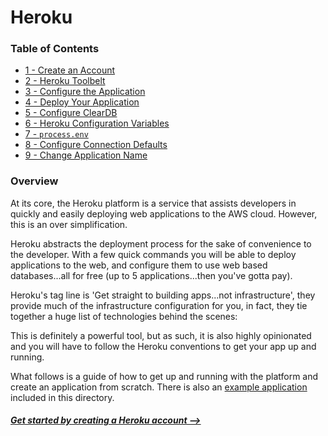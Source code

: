 # Heroku
### Table of Contents
* [1 - Create an Account](1_create_account.md)
* [2 - Heroku Toolbelt](2_toolbelt.md)
* [3 - Configure the Application](3_configure_app.md)
* [4 - Deploy Your Application](4_deploy_app.md)
* [5 - Configure ClearDB](5_cleardb_config.md)
* [6 - Heroku Configuration Variables](6_config_vars.md)
* [7 - `process.env`](7_process_env.md)
* [8 - Configure Connection Defaults](8_default_connection.md)
* [9 - Change Application Name](9_change_name.md)

### Overview
At its core, the Heroku platform is a service that assists developers in quickly and easily deploying web applications to the AWS cloud. However, this is an over simplification.  
  
Heroku abstracts the deployment process for the sake of convenience to the developer. With a few quick commands you will be able to deploy applications to the web, and configure them to use web based databases...all for free (up to 5 applications...then you've gotta pay).  
  
Heroku's tag line is 'Get straight to building apps...not infrastructure', they provide much of the infrastructure configuration for you, in fact, they tie together a huge list of technologies behind the scenes:  
  
This is definitely a powerful tool, but as such, it is also highly opinionated and you will have to follow the Heroku conventions to get your app up and running.  
  
What follows is a guide of how to get up and running with the platform and create an application from scratch. There is also an [example application](herokuTest) included in this directory.  


##### [Get started by creating a Heroku account -->](1_create_account.md)